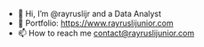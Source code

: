 - 👋 Hi, I’m @rayruslijr and a Data Analyst
- 💞️ Portfolio: https://www.rayruslijunior.com
- 📫 How to reach me contact@rayruslijunior.com

<!---
rayruslijr/rayruslijr is a ✨ special ✨ repository because its `README.md` (this file) appears on your GitHub profile.
You can click the Preview link to take a look at your changes.
--->
